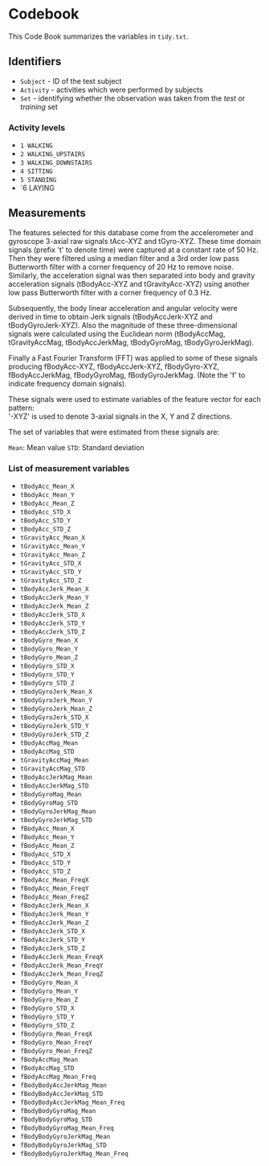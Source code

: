 # Codebook

This Code Book summarizes the variables in `tidy.txt`.

## Identifiers

* `Subject` - ID of the test subject
* `Activity` - activities which were performed by subjects
* `Set` - identifying whether the observation was taken from the _test_ or _training_ set

### Activity levels

* `1 WALKING`
* `2 WALKING_UPSTAIRS`
* `3 WALKING_DOWNSTAIRS`
* `4 SITTING`
* `5 STANDING`
* `6 LAYING


## Measurements

The features selected for this database come from the accelerometer and gyroscope 3-axial raw signals tAcc-XYZ and tGyro-XYZ. These time domain signals (prefix 't' to denote time) were captured at a constant rate of 50 Hz. Then they were filtered using a median filter and a 3rd order low pass Butterworth filter with a corner frequency of 20 Hz to remove noise. Similarly, the acceleration signal was then separated into body and gravity acceleration signals (tBodyAcc-XYZ and tGravityAcc-XYZ) using another low pass Butterworth filter with a corner frequency of 0.3 Hz. 

Subsequently, the body linear acceleration and angular velocity were derived in time to obtain Jerk signals (tBodyAccJerk-XYZ and tBodyGyroJerk-XYZ). Also the magnitude of these three-dimensional signals were calculated using the Euclidean norm (tBodyAccMag, tGravityAccMag, tBodyAccJerkMag, tBodyGyroMag, tBodyGyroJerkMag). 

Finally a Fast Fourier Transform (FFT) was applied to some of these signals producing fBodyAcc-XYZ, fBodyAccJerk-XYZ, fBodyGyro-XYZ, fBodyAccJerkMag, fBodyGyroMag, fBodyGyroJerkMag. (Note the 'f' to indicate frequency domain signals). 

These signals were used to estimate variables of the feature vector for each pattern:  
'-XYZ' is used to denote 3-axial signals in the X, Y and Z directions.

The set of variables that were estimated from these signals are: 

`Mean`: Mean value
`STD`: Standard deviation

### List of measurement variables

* `tBodyAcc_Mean_X`               
* `tBodyAcc_Mean_Y`
* `tBodyAcc_Mean_Z`
* `tBodyAcc_STD_X`
* `tBodyAcc_STD_Y`                
* `tBodyAcc_STD_Z`
* `tGravityAcc_Mean_X`
* `tGravityAcc_Mean_Y`
* `tGravityAcc_Mean_Z`            
* `tGravityAcc_STD_X`
* `tGravityAcc_STD_Y`
* `tGravityAcc_STD_Z`
* `tBodyAccJerk_Mean_X`           
* `tBodyAccJerk_Mean_Y`
* `tBodyAccJerk_Mean_Z`
* `tBodyAccJerk_STD_X`
* `tBodyAccJerk_STD_Y`            
* `tBodyAccJerk_STD_Z`
* `tBodyGyro_Mean_X`
* `tBodyGyro_Mean_Y`
* `tBodyGyro_Mean_Z`              
* `tBodyGyro_STD_X`
* `tBodyGyro_STD_Y`
* `tBodyGyro_STD_Z`
* `tBodyGyroJerk_Mean_X`          
* `tBodyGyroJerk_Mean_Y`
* `tBodyGyroJerk_Mean_Z`
* `tBodyGyroJerk_STD_X`
* `tBodyGyroJerk_STD_Y`           
* `tBodyGyroJerk_STD_Z`
* `tBodyAccMag_Mean`
* `tBodyAccMag_STD`
* `tGravityAccMag_Mean`           
* `tGravityAccMag_STD`
* `tBodyAccJerkMag_Mean`
* `tBodyAccJerkMag_STD`
* `tBodyGyroMag_Mean`             
* `tBodyGyroMag_STD`
* `tBodyGyroJerkMag_Mean`
* `tBodyGyroJerkMag_STD`
* `fBodyAcc_Mean_X`               
* `fBodyAcc_Mean_Y`
* `fBodyAcc_Mean_Z`
* `fBodyAcc_STD_X`
* `fBodyAcc_STD_Y`                
* `fBodyAcc_STD_Z`
* `fBodyAcc_Mean_FreqX`
* `fBodyAcc_Mean_FreqY`
* `fBodyAcc_Mean_FreqZ`           
* `fBodyAccJerk_Mean_X`
* `fBodyAccJerk_Mean_Y`
* `fBodyAccJerk_Mean_Z`
* `fBodyAccJerk_STD_X`            
* `fBodyAccJerk_STD_Y`
* `fBodyAccJerk_STD_Z`
* `fBodyAccJerk_Mean_FreqX`
* `fBodyAccJerk_Mean_FreqY`       
* `fBodyAccJerk_Mean_FreqZ`
* `fBodyGyro_Mean_X`
* `fBodyGyro_Mean_Y`
* `fBodyGyro_Mean_Z`              
* `fBodyGyro_STD_X`
* `fBodyGyro_STD_Y`
* `fBodyGyro_STD_Z`
* `fBodyGyro_Mean_FreqX`          
* `fBodyGyro_Mean_FreqY`
* `fBodyGyro_Mean_FreqZ`
* `fBodyAccMag_Mean`
* `fBodyAccMag_STD`               
* `fBodyAccMag_Mean_Freq`
* `fBodyBodyAccJerkMag_Mean`
* `fBodyBodyAccJerkMag_STD`
* `fBodyBodyAccJerkMag_Mean_Freq` 
* `fBodyBodyGyroMag_Mean`
* `fBodyBodyGyroMag_STD`
* `fBodyBodyGyroMag_Mean_Freq`
* `fBodyBodyGyroJerkMag_Mean`     
* `fBodyBodyGyroJerkMag_STD`
* `fBodyBodyGyroJerkMag_Mean_Freq`